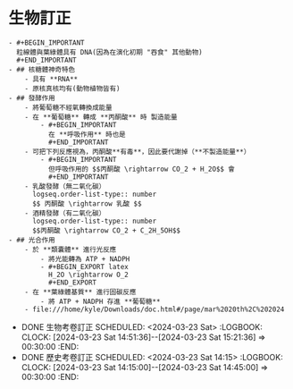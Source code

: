 # 生物訂正
	- #+BEGIN_IMPORTANT
	  粒線體與葉綠體具有 DNA(因為在演化初期 "吞食" 其他動物)
	  #+END_IMPORTANT
	- ## 核糖體神奇特色
		- 具有 **RNA**
		- 原核真核均有(動物植物皆有)
	- ## 發酵作用
		- 將葡萄糖不經氧轉換成能量
		- 在 **葡萄糖** 轉成 **丙酮酸** 時 製造能量
			- #+BEGIN_IMPORTANT
			  在 **呼吸作用** 時也是
			  #+END_IMPORTANT
		- 可把下列反應視為，丙酮酸**有毒**，因此要代謝掉（**不製造能量**）
			- #+BEGIN_IMPORTANT
			  但呼吸作用的 $$丙酮酸 \rightarrow CO_2 + H_2O$$ 會
			  #+END_IMPORTANT
		- 乳酸發酵（無二氧化碳）
		  logseq.order-list-type:: number
		  $$ 丙酮酸 \rightarrow 乳酸 $$
		- 酒精發酵（有二氧化碳）
		  logseq.order-list-type:: number
		  $$丙酮酸 \rightarrow CO_2 + C_2H_5OH$$
	- ## 光合作用
		- 於 **類囊體** 進行光反應
			- 將光能轉為 ATP + NADPH
			- #+BEGIN_EXPORT latex
			  H_2O \rightarrow O_2
			  #+END_EXPORT
		- 在 **葉綠體基質** 進行固碳反應
			- 將 ATP + NADPH 存進 **葡萄糖**
		- file:///home/kyle/Downloads/doc.html#/page/mar%2020th%2C%202024
- DONE 生物考卷訂正
  SCHEDULED: <2024-03-23 Sat>
  :LOGBOOK:
  CLOCK: [2024-03-23 Sat 14:51:36]--[2024-03-23 Sat 15:21:36] =>  00:30:00
  :END:
- DONE 歷史考卷訂正
  SCHEDULED: <2024-03-23 Sat 14:15>
  :LOGBOOK:
  CLOCK: [2024-03-23 Sat 14:15:00]--[2024-03-23 Sat 14:45:00] =>  00:30:00
  :END: